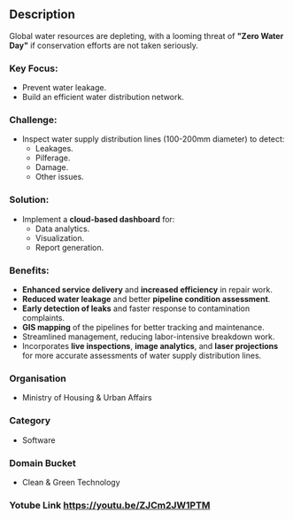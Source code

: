 ## Description

Global water resources are depleting, with a looming threat of **"Zero Water Day"** if conservation efforts are not taken seriously.

### Key Focus:
- Prevent water leakage.
- Build an efficient water distribution network.

### Challenge:
- Inspect water supply distribution lines (100-200mm diameter) to detect:
  - Leakages.
  - Pilferage.
  - Damage.
  - Other issues.

### Solution:
- Implement a **cloud-based dashboard** for:
  - Data analytics.
  - Visualization.
  - Report generation.

### Benefits:
- **Enhanced service delivery** and **increased efficiency** in repair work.
- **Reduced water leakage** and better **pipeline condition assessment**.
- **Early detection of leaks** and faster response to contamination complaints.
- **GIS mapping** of the pipelines for better tracking and maintenance.
- Streamlined management, reducing labor-intensive breakdown work.
- Incorporates **live inspections**, **image analytics**, and **laser projections** for more accurate assessments of water supply distribution lines.

### Organisation
- Ministry of Housing & Urban Affairs

### Category
- Software

### Domain Bucket
- Clean & Green Technology

### Yotube Link https://youtu.be/ZJCm2JW1PTM
